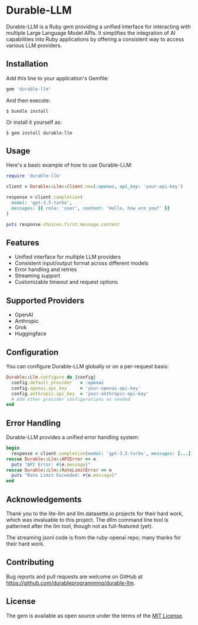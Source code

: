 # Durable-LLM

Durable-LLM is a Ruby gem providing a unified interface for interacting with multiple Large Language Model APIs. It simplifies the integration of AI capabilities into Ruby applications by offering a consistent way to access various LLM providers.

## Installation

Add this line to your application's Gemfile:

```ruby
gem 'durable-llm'
```

And then execute:

```
$ bundle install
```

Or install it yourself as:

```
$ gem install durable-llm
```

## Usage

Here's a basic example of how to use Durable-LLM:

```ruby
require 'durable-llm'

client = Durable::Llm::Client.new(:openai, api_key: 'your-api-key')

response = client.completion(
  model: 'gpt-3.5-turbo',
  messages: [{ role: 'user', content: 'Hello, how are you?' }]
)

puts response.choices.first.message.content

```

## Features

- Unified interface for multiple LLM providers
- Consistent input/output format across different models
- Error handling and retries
- Streaming support
- Customizable timeout and request options

## Supported Providers

- OpenAI
- Anthropic
- Grok
- Huggingface

## Configuration

You can configure Durable-LLM globally or on a per-request basis:

```ruby
Durable::Llm.configure do |config|
  config.default_provider   = :openai
  config.openai.api_key     = 'your-openai-api-key'
  config.anthropic.api_key  = 'your-anthropic-api-key'
  # Add other provider configurations as needed
end
```

## Error Handling

Durable-LLM provides a unified error handling system:

```ruby
begin
  response = client.completion(model: 'gpt-3.5-turbo', messages: [...])
rescue Durable::Llm::APIError => e
  puts "API Error: #{e.message}"
rescue Durable::Llm::RateLimitError => e
  puts "Rate Limit Exceeded: #{e.message}"
end
```

## Acknowledgements

Thank you to the lite-llm and llm.datasette.io projects for their hard work, which was invaluable to this project. The dllm command line tool is patterned after the llm tool, though not as full-featured (yet).

The streaming jsonl code is from the ruby-openai repo; many thanks for their hard work.

## Contributing

Bug reports and pull requests are welcome on GitHub at https://github.com/durableprogramming/durable-llm.

## License

The gem is available as open source under the terms of the [MIT License](https://opensource.org/licenses/MIT).

